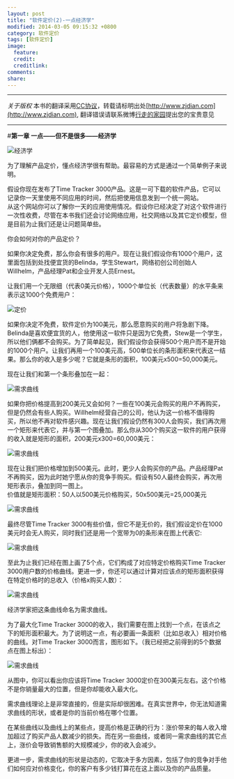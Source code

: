 ```yaml
---
layout: post
title: "软件定价(2)-一点经济学"
modified: 2014-03-05 09:15:32 +0800
category: 软件定价
tags: [软件定价]
image:
  feature: 
  credit: 
  creditlink: 
comments: 
share: 
---
```


-----

*关于版权*
本书的翻译采用[CC协议](creativecommons.org/licenses/by-nc-sa/2.5/cn/‎)，转载请标明出处[http://www.zjdian.com](http://www.zjdian.com), 翻译错误请联系微博[行走的家园](http://weibo.com/walkinghome)提出您的宝贵意见

-----

#**第一章 一点——但不是很多——经济学**

![经济学](/img/swpricing/chp1/1.png "经济学")


为了理解产品定价，懂点经济学很有帮助。最容易的方式是通过一个简单例子来说明。

假设你现在发布了Time Tracker 3000产品。这是一可下载的软件产品，它可以记录你一天里使用不同应用的时间，然后把使用信息发到一个统一网站。  
从这个网站你可以了解你一天的应用使用情况。假设你已经决定了对这个软件进行一次性收费，尽管在本书我们还会讨论网络应用，社交网络以及其它定价模型，但是目前为止我们还是让问题简单些。


你会如何对你的产品定价？

如果你决定免费，那么你会有很多的用户。现在让我们假设你有1000个用户，这里面包括到处找便宜货的Belinda，学生Stewart，网络初创公司创始人Willhelm，产品经理Pat和企业开发人员Ernest。

让我们用一个无限细（代表0美元价格），1000个单位长（代表数量）的水平条来表示这1000个免费用户：

![定价](/img/swpricing/chp1/2.png)

如果你决定不免费，软件定价为100美元，那么愿意购买的用户将急剧下降。Belinda是喜欢便宜货的人，他使用这一软件只是因为它免费，Stew是一个学生，所以他们俩都不会购买。为了简单起见，我们假设你会获得500个用户而不是开始的1000个用户。让我们再用一个100美元高，500单位长的条形面积来代表这一结果。那么你的收入是多少呢？它就是条形的面积，100美元x500=50,000美元。

现在让我们和第一个条形叠加在一起：

![需求曲线](/img/swpricing/chp1/3.png)

如果你把价格提高到200美元又会如何？一些在100美元会购买的用户不再购买，但是仍然会有些人购买。Willhelm经营自己的公司，他认为这一价格不值得购买，所以他不再对软件感兴趣。现在让我们假设仍然有300人会购买，我们再次用一个矩形来代表它，并与第一个图叠加。那么你从300个购买这一软件的用户获得的收入就是矩形的面积，200美元x300=60,000美元：

![需求曲线](/img/swpricing/chp1/4.png)

现在让我们把价格增加到500美元。此时，更少人会购买你的产品。产品经理Pat不再购买，因为此时她宁愿从你的竞争手购买。假设有50人最终会购买，再次用矩形表示，叠加到同一图上。  
价值就是矩形面积：50人以500美元价格购买，50x500美元=25,000美元

![需求曲线](/img/swpricing/chp1/5.png)

最终尽管Time Tracker 3000有些价值，但它不是无价的，我们假设定价在1000美元时会无人购买，同时我们还是用一个宽带为0的条形来在图上代表它:

![需求曲线](/img/swpricing/chp1/6.png)

至此为止我们已经在图上画了5个点，它们构成了对应特定价格购买Time Tracker 3000用户数的价格曲线。更进一步，你还可以通过计算对应该点的矩形面积获得在特定价格时的总收入（价格x购买人数）：

![需求曲线](/img/swpricing/chp1/7.png)

经济学家把这条曲线命名为需求曲线。

为了最大化Time Tracker 3000的收入，我们需要在图上找到一个点，在该点之下的矩形面积最大。为了说明这一点，有必要画一条面积（比如总收入）相对价格的曲线。对Time Tracker 3000而言，图形如下。（我已经把之前得到的5个数据点在图上标出）：

![需求曲线](/img/swpricing/chp1/8.png)

从图中，你可以看出你应该将Time Tracker 3000定价在300美元左右。这个价格不是你销量最大的位置，但是你却能收入最大化。

需求曲线理论上是非常直接的，但是实际却很困难。在真实世界中，你无法知道需求曲线的形状，或者是你的当前价格在哪个位置。

在某些曲线以及曲线上的某些点，提高价格是正确的行为：涨价带来的每人收入增加超过了购买产品人数减少的损失。而在另一些曲线，或者同一需求曲线的其它点上，涨价会导致销售额的大规模减少，你的收入会减少。

更进一步，需求曲线的形状是动态的，它取决于多方因素，包括了你的竞争对手他们如何应对价格变化，你的客户有多少钱打算花在这上面以及你的产品质量。